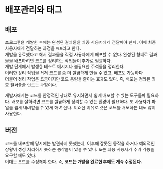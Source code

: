 # 배포관리와 태그 

## 배포

프로그램을 개발한 후에는 완성된 결과물을 최종 사용자에게 전달해야 한다. 이때 최종 사용자에게 전달하는 과정을 `배포`라고 한다.         
개발을 완료했다고 해서 결과물을 직접 사용자에게 배포할 수 없다. 완성된 형태로 결과물을 배포하려면 코드를 정리하는 작업들이 추가로 필요하다.  
개발 단계에서 발생한 테스트 메시지나 불필요한 주석들을 정리한다.  
이러한 정리 작업을 거쳐 코드를 좀 더 깔끔하게 만들 수 있고, 배포도 가능하다.  
더불어 정리 작업은 조금이지만 코드 옹량을 줄이는 효과도 있다. 즉, 배포는 정리된 최종 결과물을 만드는 과정이다.    

개발자에게는 코드를 안정적인 상태로 유지하면서 쉽게 배포할 수 있는 도구들이 필요하다. 배포를 잘하려면 코드를 깔끔하게 정리할 수 있는 환경이 필요하다. 또 사용자가 파일을 쉽게 내려받을 수 있게 해야 한다. 이러한 이유로 깃은 코드를 배포하는 데도 많이 사용한다.  


## 버전
코드를 배포할때 당시에는 발견하지 못했는데, 이후에 잘못된 동작을 하거나 예외적인 상황이 생경 처리하지 못하는 동작들이 있을 수 있다. 또는 최종 사용자가 추가 기능을 요구할 때도 있다.  
이대는 코드를 수정해야 한다. 즉, **코드는 개발을 완료한 후에도 계속 수정된다.**  
